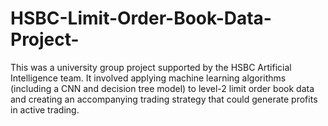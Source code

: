 # HSBC-Limit-Order-Book-Data-Project-
This was a university group project supported by the HSBC Artificial Intelligence team. It involved applying machine learning algorithms (including a CNN and decision tree model) to level-2 limit order book data and creating an accompanying trading strategy that could generate profits in active trading.
